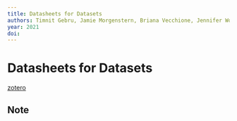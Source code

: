 ```yaml
---
title: Datasheets for Datasets
authors: Timnit Gebru, Jamie Morgenstern, Briana Vecchione, Jennifer Wortman Vaughan, Hanna Wallach, Hal Daumé III, Kate Crawford
year: 2021
doi: 
---
```


# Datasheets for Datasets

[zotero](zotero://select/items/@gebru2021)

## Note